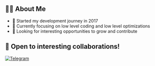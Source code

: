 ## 👨‍💻 About Me

- 🚀 Started my development journey in 2017
- 🌱 Currently focusing on low level coding and low level optimizations
- 🎯 Looking for interesting opportunities to grow and contribute

## 💼 Open to interesting collaborations!

[![Telegram](https://img.shields.io/badge/Telegram-2CA5E0?style=for-the-badge&logo=telegram&logoColor=white)](https://t.me/neokofg)
